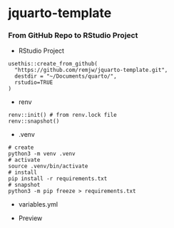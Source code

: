 # jquarto-template

### From GitHub Repo to RStudio Project

-   RStudio Project

```{r eval=F}
usethis::create_from_github(
  "https://github.com/remjw/jquarto-template.git",
  destdir = "~/Documents/quarto/",
  rstudio=TRUE
)
```

-   renv

```{r eval=F}
renv::init() # from renv.lock file
renv::snapshot()
```

-   .venv

```{bash eval=F}
# create
python3 -m venv .venv
# activate
source .venv/bin/activate
# install
pip install -r requirements.txt
# snapshot
python3 -m pip freeze > requirements.txt
```

-   variables.yml

- Preview

